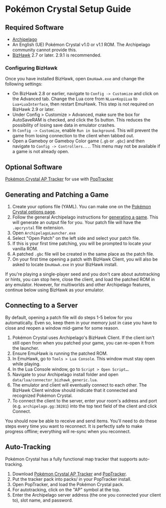# Pokémon Crystal Setup Guide

## Required Software

- [Archipelago](https://github.com/ArchipelagoMW/Archipelago/releases)
- An English (UE) Pokémon Crystal v1.0 or v1.1 ROM. The Archipelago community cannot provide this.
- [BizHawk](https://tasvideos.org/BizHawk/ReleaseHistory) 2.7 or later. 2.9.1 is recommended.

### Configuring BizHawk

Once you have installed BizHawk, open `EmuHawk.exe` and change the following settings:

- On BizHawk 2.8 or earlier, navigate to `Config -> Customize` and click on the Advanced tab. Change the Lua core
  from `NLua+KopiLua` to `Lua+LuaInterface`, then restart EmuHawk. This step is not required on BizHawk 2.9 or later.
- Under Config > Customize > Advanced, make sure the box for AutoSaveRAM is checked, and click the 5s button.
  This reduces the possibility of losing save data in emulator crashes.
- In `Config -> Customize`, enable `Run in background`. This will prevent the game from losing connection to the client
  when tabbed out.
- Open a Gameboy or Gameboy Color game (`.gb` or `.gbc`) and then navigate to `Config -> Controllers...`. This menu may
  not be available if a game is not already open.

## Optional Software

[Pokémon Crystal AP Tracker](https://github.com/palex00/crystal-ap-tracker/releases/latest) for use
with [PopTracker](https://github.com/black-sliver/PopTracker/releases)

## Generating and Patching a Game

1. Create your options file (YAML). You can make one on
   the [Pokémon Crystal options page](../../../games/Pokemon%20Crystal/player-options).
2. Follow the general Archipelago instructions for [generating a game](../../Archipelago/setup/en#generating-a-game).
   This will generate an output file for you. Your patch file will have the `.apcrystal` file extension.
3. Open `ArchipelagoLauncher.exe`
4. Select "Open Patch" on the left side and select your patch file.
5. If this is your first time patching, you will be prompted to locate your vanilla ROM.
6. A patched `.gbc` file will be created in the same place as the patch file.
7. On your first time opening a patch with BizHawk Client, you will also be asked to locate `EmuHawk.exe` in your
   BizHawk install.

If you're playing a single-player seed and you don't care about autotracking or hints, you can stop here, close the
client, and load the patched ROM in any emulator. However, for multiworlds and other Archipelago features, continue
below using BizHawk as your emulator.

## Connecting to a Server

By default, opening a patch file will do steps 1-5 below for you automatically. Even so, keep them in your memory just
in case you have to close and reopen a window mid-game for some reason.

1. Pokémon Crystal uses Archipelago's BizHawk Client. If the client isn't still open from when you patched your game,
   you can re-open it from the launcher.
2. Ensure EmuHawk is running the patched ROM.
3. In EmuHawk, go to `Tools > Lua Console`. This window must stay open while playing.
4. In the Lua Console window, go to `Script > Open Script…`.
5. Navigate to your Archipelago install folder and open `data/lua/connector_bizhawk_generic.lua`.
6. The emulator and client will eventually connect to each other. The BizHawk Client window should indicate that it
   connected and recognized Pokémon Crystal.
7. To connect the client to the server, enter your room's address and port (e.g. `archipelago.gg:38281`) into the
   top text field of the client and click Connect.

You should now be able to receive and send items. You'll need to do these steps every time you want to reconnect. It is
perfectly safe to make progress offline; everything will re-sync when you reconnect.

## Auto-Tracking

Pokémon Crystal has a fully functional map tracker that supports auto-tracking.

1. Download [Pokémon Crystal AP Tracker](https://github.com/palex00/crystal-ap-tracker/releases/latest) and
   [PopTracker](https://github.com/black-sliver/PopTracker/releases).
2. Put the tracker pack into packs/ in your PopTracker install.
3. Open PopTracker, and load the Pokémon Crystal pack.
4. For autotracking, click on the "AP" symbol at the top.
5. Enter the Archipelago server address (the one you connected your client to), slot name, and password.
